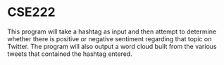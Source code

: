 # CSE222
This program will take a hashtag as input and then attempt to determine whether there is positive or negative sentiment regarding that topic on Twitter. The program will also output a word cloud built from the various tweets that contained the hashtag entered.
